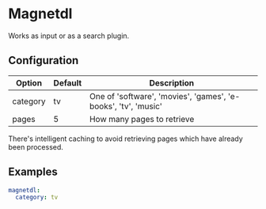 # Magnetdl

Works as input or as a search plugin.

## Configuration

| Option | Default | Description |
| --- | --- | --- |
| category | tv | One of 'software', 'movies', 'games', 'e-books', 'tv', 'music' |
| pages | 5 | How many pages to retrieve

There's intelligent caching to avoid retrieving pages which have already been processed.

## Examples

```yaml
magnetdl:
  category: tv
```